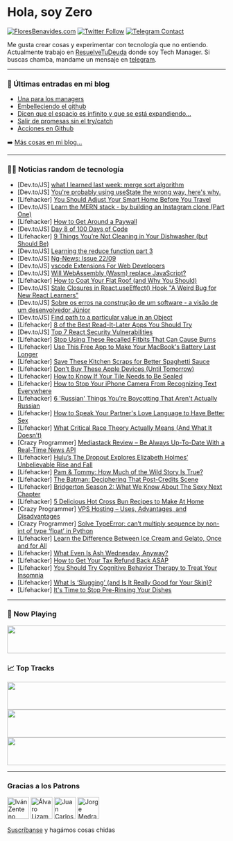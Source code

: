 # Hola, soy Zero

[![FloresBenavides.com](https://img.shields.io/website?down_message=oops&label=MiBlog&style=for-the-badge&up_message=online&url=https%3A%2F%2Ffloresbenavides.com)](https://floresbenavides.com) [![Twitter Follow](https://img.shields.io/twitter/follow/ZeroDragon?color=%231DA1F2&label=Follow&logo=twitter&logoColor=ffffff&style=for-the-badge)](https://twitter.com/zerodragon) [![Telegram Contact](https://img.shields.io/badge/escr%C3%ADbeme-ZeroDragon-%2326A5E4?style=for-the-badge&logo=telegram)](https://t.me/zerodragon)

Me gusta crear cosas y experimentar con tecnología que no entiendo.
Actualmente trabajo en [ResuelveTuDeuda](http://github.com/resuelve) donde soy Tech Manager.
Si buscas chamba, mandame un mensaje en [telegram](https://t.me/zerodragon).

---

### 📕 Últimas entradas en mi blog
<!-- BLOG-POST-LIST:START -->
- [Una para los managers](https://floresbenavides.com/una-para-los-managers/)
- [Embelleciendo el github](https://floresbenavides.com/embelleciendo-el-github/)
- [Dicen que el espacio es infinito y que se está expandiendo…](https://floresbenavides.com/dicen-que-el-espacio-es-infinito-y-que-se-esta-expandiendo/)
- [Salir de promesas sin el try/catch](https://floresbenavides.com/salir-de-promesas-sin-el-try-catch/)
- [Acciones en Github](https://floresbenavides.com/acciones-en-github/)
<!-- BLOG-POST-LIST:END -->

➡️ [Más cosas en mi blog...](https://floresbenavides.com)

---

### 👨‍💻 Noticias random de tecnología
<!-- TECH-POSTS:START -->
- [Dev.to/JS] [what I learned last week: merge sort algorithm](https://dev.to/reyes2981/what-i-learned-last-week-merge-sort-algorithm-1jb9)
- [Dev.to/JS] [You&#39;re probably using useState the wrong way, here&#39;s why.](https://dev.to/costamatheus97/youre-probably-using-usestate-the-wrong-way-heres-why-3fh3)
- [Lifehacker] [You Should Adjust Your Smart Home Before You Travel](https://lifehacker.com/you-should-adjust-your-smart-home-before-you-travel-1848603050)
- [Dev.to/JS] [Learn the MERN stack - by building an Instagram clone &lpar;Part One&rpar;](https://dev.to/tylerasa/learn-the-mern-stack-by-building-an-instagram-clone-part-one-188h)
- [Lifehacker] [How to Get Around a Paywall](https://lifehacker.com/how-to-get-around-a-paywall-1848617781)
- [Dev.to/JS] [Day 8 of 100 Days of Code](https://dev.to/nkemdev/day-8-of-100-days-of-code-4p10)
- [Lifehacker] [9 Things You’re Not Cleaning in Your Dishwasher &lpar;but Should Be&rpar;](https://lifehacker.com/9-things-you-re-not-cleaning-in-your-dishwasher-but-sh-1848616966)
- [Dev.to/JS] [Learning the reduce function part 3](https://dev.to/quality_pre/javascript-reduce-part-3-3moe)
- [Dev.to/JS] [Ng-News: Issue 22/09](https://dev.to/rainerhahnekamp/ng-news-issue-2209-b48)
- [Dev.to/JS] [vscode Extensions For Web Developers](https://dev.to/l1gend/top-5-vscode-extensions-for-web-developers-cb2)
- [Dev.to/JS] [Will WebAssembly &lpar;Wasm&rpar; replace JavaScript?](https://dev.to/jamesuk189/will-webassembly-wasm-replace-javascript-52fb)
- [Lifehacker] [How to Coat Your Flat Roof &lpar;and Why You Should&rpar;](https://lifehacker.com/how-to-coat-your-flat-roof-and-why-you-should-1848616415)
- [Dev.to/JS] [Stale Closures in React.useEffect&lpar;&rpar; Hook &quot;A Weird Bug for New React Learners&quot;](https://dev.to/pbucky/stale-closures-in-reactuseeffect-hook-a-weird-bug-for-new-react-learners-2n7k)
- [Dev.to/JS] [Sobre os erros na construção de um software - a visão de um desenvolvedor Júnior](https://dev.to/eduardocappellotto/sobre-os-erros-na-construcao-de-um-software-a-visao-de-um-desenvolvedor-junior-2739)
- [Dev.to/JS] [Find path to a particular value in an Object](https://dev.to/sonai95/find-path-to-a-particular-value-in-an-object-40f5)
- [Lifehacker] [8 of the Best Read-It-Later Apps You Should Try](https://lifehacker.com/8-of-the-best-read-it-later-apps-you-should-try-1848616538)
- [Dev.to/JS] [Top 7 React Security Vulnerabilities](https://dev.to/sananayab/top-7-react-security-vulnerabilities-5d48)
- [Lifehacker] [Stop Using These Recalled Fitbits That Can Cause Burns](https://lifehacker.com/stop-using-these-recalled-fitbits-that-can-cause-burns-1848617138)
- [Lifehacker] [Use This Free App to Make Your MacBook&#39;s Battery Last Longer](https://lifehacker.com/use-this-free-app-to-make-your-macbooks-battery-last-lo-1848616014)
- [Lifehacker] [Save These Kitchen Scraps for Better Spaghetti Sauce](https://lifehacker.com/save-these-kitchen-scraps-for-better-spaghetti-sauce-1848616848)
- [Lifehacker] [Don&#39;t Buy These Apple Devices &lpar;Until Tomorrow&rpar;](https://lifehacker.com/dont-buy-these-apple-devices-until-tomorrow-1848616287)
- [Lifehacker] [How to Know If Your Tile Needs to Be Sealed](https://lifehacker.com/how-to-know-if-your-tile-needs-to-be-sealed-1848616095)
- [Lifehacker] [How to Stop Your iPhone Camera From Recognizing Text Everywhere](https://lifehacker.com/how-to-stop-your-iphone-camera-from-recognizing-text-ev-1848615905)
- [Lifehacker] [6 &#39;Russian&#39; Things You&#39;re Boycotting That Aren&#39;t Actually Russian](https://lifehacker.com/6-russian-things-youre-boycotting-that-arent-actually-r-1848616315)
- [Lifehacker] [How to Speak Your Partner&#39;s Love Language to Have Better Sex](https://lifehacker.com/how-to-speak-your-partners-love-language-to-have-better-1848591548)
- [Lifehacker] [What Critical Race Theory Actually Means &lpar;And What It Doesn’t&rpar;](https://lifehacker.com/what-critical-race-theory-actually-means-and-what-it-d-1848616155)
- [Crazy Programmer] [Mediastack Review – Be Always Up-To-Date With a Real-Time News API](https://www.thecrazyprogrammer.com/2022/03/mediastack-review.html)
- [Lifehacker] [Hulu’s The Dropout Explores Elizabeth Holmes’ Unbelievable Rise and Fall](https://lifehacker.com/hulu-s-the-dropout-explores-elizabeth-holmes-unbelieva-1848613627)
- [Lifehacker] [Pam &amp; Tommy: How Much of the Wild Story Is True?](https://lifehacker.com/pam-tommy-how-much-of-the-wild-story-is-true-1848613588)
- [Lifehacker] [The Batman: Deciphering That Post-Credits Scene](https://lifehacker.com/the-batman-deciphering-that-post-credits-scene-1848613573)
- [Lifehacker] [Bridgerton Season 2: What We Know About The Sexy Next Chapter](https://lifehacker.com/bridgerton-season-2-what-we-know-about-the-sexy-next-c-1848612250)
- [Lifehacker] [5 Delicious Hot Cross Bun Recipes to Make At Home](https://lifehacker.com/5-delicious-hot-cross-bun-recipes-to-make-at-home-1848612212)
- [Crazy Programmer] [VPS Hosting – Uses, Advantages, and Disadvantages](https://www.thecrazyprogrammer.com/2022/03/vps-hosting.html)
- [Crazy Programmer] [Solve TypeError: can’t multiply sequence by non-int of type ‘float’ in Python](https://www.thecrazyprogrammer.com/2022/03/cant-multiply-sequence-by-non-int-of-type-float.html)
- [Lifehacker] [Learn the Difference Between Ice Cream and Gelato, Once and for All](https://lifehacker.com/learn-the-difference-between-ice-cream-and-gelato-once-1848602909)
- [Lifehacker] [What Even Is Ash Wednesday, Anyway?](https://lifehacker.com/what-even-is-ash-wednesday-anyway-1848603192)
- [Lifehacker] [How to Get Your Tax Refund Back ASAP](https://lifehacker.com/how-to-get-your-tax-refund-back-asap-1848603071)
- [Lifehacker] [You Should Try Cognitive Behavior Therapy to Treat Your Insomnia](https://lifehacker.com/you-should-try-cognitive-behavior-therapy-to-treat-your-1848602131)
- [Lifehacker] [What Is ‘Slugging’ &lpar;and Is It Really Good for Your Skin&rpar;?](https://lifehacker.com/what-is-slugging-and-is-it-really-good-for-your-skin-1848602292)
- [Lifehacker] [It&#39;s Time to Stop Pre-Rinsing Your Dishes](https://lifehacker.com/its-time-to-stop-pre-rinsing-your-dishes-1848601416)<!-- TECH-POSTS:END -->

---

### 🎵 Now Playing
<a href="https://spotify-now-playing-dun.vercel.app/now-playing?open"><img src="https://spotify-now-playing-dun.vercel.app/now-playing" width="540" height="64"></a>

### 📈 Top Tracks
<a href="https://spotify-now-playing-dun.vercel.app/top-tracks?i=1&open"><img src="https://spotify-now-playing-dun.vercel.app/top-tracks?i=1" width="540" height="64"></a>
<a href="https://spotify-now-playing-dun.vercel.app/top-tracks?i=2&open"><img src="https://spotify-now-playing-dun.vercel.app/top-tracks?i=2" width="540" height="64"></a>
<a href="https://spotify-now-playing-dun.vercel.app/top-tracks?i=3&open"><img src="https://spotify-now-playing-dun.vercel.app/top-tracks?i=3" width="540" height="64"></a>

---

### Gracias a los Patrons
[<img src="https://avatars.githubusercontent.com/u/243380?v=4" alt="Iván Zenteno" width="50px">](https://github.com/k001) [<img src="https://avatars.githubusercontent.com/u/19955639?v=4" alt="Álvaro Lizama" width="50px">](https://github.com/alvarolizama) [<img src="https://avatars.githubusercontent.com/u/2718753?v=4" alt="Juan Carlos Ruiz" width="50px">](https://github.com/JuanCrg90) [<img src="https://avatars.githubusercontent.com/u/37025?v=4" alt="Jorge Medrano" width="50px">](https://github.com/h1pp1e) 

[Suscríbanse](https://www.patreon.com/zerodragon) y hagámos cosas chidas
